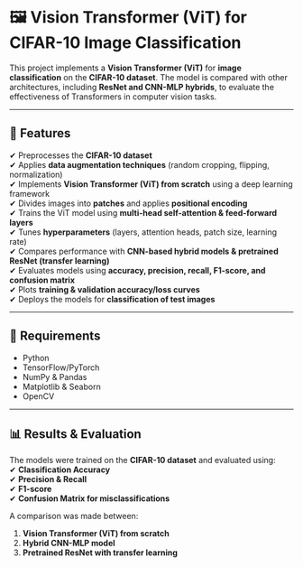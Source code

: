 # 🖼️ Vision Transformer (ViT) for CIFAR-10 Image Classification  

This project implements a **Vision Transformer (ViT)** for **image classification** on the **CIFAR-10 dataset**. 
The model is compared with other architectures, including **ResNet and CNN-MLP hybrids**, to evaluate the effectiveness of Transformers in computer vision tasks.  

---

## 🚀 **Features**  
✔ Preprocesses the **CIFAR-10 dataset**  
✔ Applies **data augmentation techniques** (random cropping, flipping, normalization)  
✔ Implements **Vision Transformer (ViT) from scratch** using a deep learning framework  
✔ Divides images into **patches** and applies **positional encoding**  
✔ Trains the ViT model using **multi-head self-attention & feed-forward layers**  
✔ Tunes **hyperparameters** (layers, attention heads, patch size, learning rate)  
✔ Compares performance with **CNN-based hybrid models & pretrained ResNet (transfer learning)**  
✔ Evaluates models using **accuracy, precision, recall, F1-score, and confusion matrix**  
✔ Plots **training & validation accuracy/loss curves**  
✔ Deploys the models for **classification of test images**  

---

## 🔧 **Requirements**  
- Python  
- TensorFlow/PyTorch  
- NumPy & Pandas  
- Matplotlib & Seaborn  
- OpenCV  

---

## 📊 **Results & Evaluation**  
The models were trained on the **CIFAR-10 dataset** and evaluated using:  
✔ **Classification Accuracy**  
✔ **Precision & Recall**  
✔ **F1-score**  
✔ **Confusion Matrix for misclassifications**  

A comparison was made between:  
1. **Vision Transformer (ViT) from scratch**  
2. **Hybrid CNN-MLP model**  
3. **Pretrained ResNet with transfer learning**  
